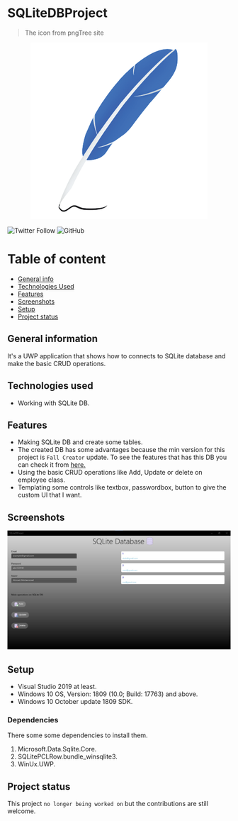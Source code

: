 # SQLiteDBProject
> The icon from pngTree site
<p align="center" with="300" height="300">
 <img  src="https://github.com/AbdAlghaniAlbiek/SQLiteDBProject/blob/master/SQLiteDBProject/Assets/SQLiteDBIcon.png">
</p>

![Twitter Follow](https://img.shields.io/twitter/follow/AbdAlbiek?style=social) ![GitHub](https://img.shields.io/github/license/AbdAlghaniAlbiek/SQLiteDBProject)

# Table of content
* [General info](#general-information)
* [Technologies Used](#technologies-used)
* [Features](#features)
* [Screenshots](#screenshots)
* [Setup](#setup)
* [Project status](#project-status)

## General information
It's a UWP application that shows how to connects to SQLite database and make the basic CRUD operations.

## Technologies used
* Working with SQLite DB.

## Features
* Making SQLite DB and create some tables.
* The created DB has some advantages because the min version for this project is `Fall Creator` update. To see the features that has this DB you can check it from [here.](https://docs.microsoft.com/en-us/windows/uwp/data-access/sqlite-databases)
* Using the basic CRUD operations like Add, Update or delete on employee class.
* Templating some controls like textbox, passwordbox, button to give the custom UI that I want.

## Screenshots
<p align="center">
  <img src="https://github.com/AbdAlghaniAlbiek/SQLiteDBProject/blob/master/SQLiteDBProject/Assets/Screenshots/MainPage.jpg">
 </p>
 
 ## Setup
 * Visual Studio 2019 at least.
 * Windows 10 OS, Version: 1809 (10.0; Build: 17763) and above.
 * Windows 10 October update 1809 SDK.
 
 ### Dependencies
 There some some dependencies to install them.
 1. Microsoft.Data.Sqlite.Core.
 2. SQLitePCLRow.bundle_winsqlite3.
 3. WinUx.UWP.


## Project status
This project `no longer being worked on` but the contributions are still welcome.



